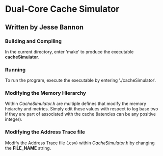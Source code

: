 Dual-Core Cache Simulator
=======

Written by Jesse Bannon
-----------

### Building and Compiling

In the current directory, enter 'make' to produce the executable **cacheSimulator**.

### Running

To run the program, execute the executable by entering './cacheSimulator'.

### Modifying the Memory Hierarchy

Within *CacheSimulator.h* are multiple defines that modify the memory heiarchy
and metrics. Simply edit these values with respect to log base two if they are part of
associated with the cache (latencies can be any positive integer). 

### Modifying the Address Trace file

Modify the Address Trace file (.csv) within *CacheSimulator.h* by changing the 
**FILE_NAME** string.




